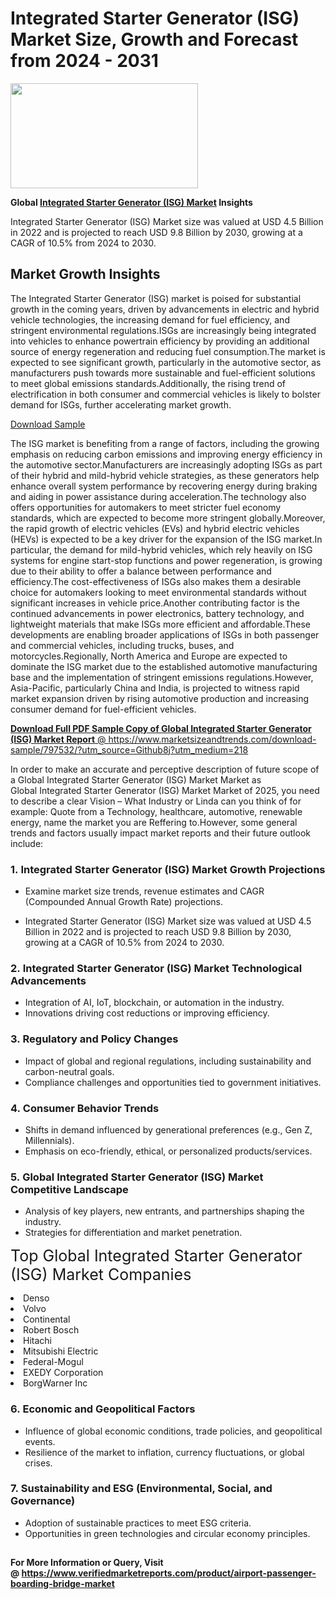 <H1>Integrated Starter Generator (ISG) Market Size, Growth and Forecast from 2024 - 2031</H1><img class="aligncenter size-medium wp-image-584254" src="https://thirdeyenews.in/wp-content/uploads/2024/09/Global-Market-Research-300x168.jpeg" alt="" width="300" height="168" /><p><strong>Global&nbsp;<a href="https://www.marketsizeandtrends.com/download-sample/797532/?utm_source=Github8j?utm_medium=218">Integrated Starter Generator (ISG) Market</a> Insights</strong></p><p>Integrated Starter Generator (ISG) Market size was valued at USD 4.5 Billion in 2022 and is projected to reach USD 9.8 Billion by 2030, growing at a CAGR of 10.5% from 2024 to 2030.</p><p><h2>Market Growth Insights</h2> <p>The Integrated Starter Generator (ISG) market is poised for substantial growth in the coming years, driven by advancements in electric and hybrid vehicle technologies, the increasing demand for fuel efficiency, and stringent environmental regulations.ISGs are increasingly being integrated into vehicles to enhance powertrain efficiency by providing an additional source of energy regeneration and reducing fuel consumption.The market is expected to see significant growth, particularly in the automotive sector, as manufacturers push towards more sustainable and fuel-efficient solutions to meet global emissions standards.Additionally, the rising trend of electrification in both consumer and commercial vehicles is likely to bolster demand for ISGs, further accelerating market growth.</p> <p><a href="#">Download Sample</a></p> <p>The ISG market is benefiting from a range of factors, including the growing emphasis on reducing carbon emissions and improving energy efficiency in the automotive sector.Manufacturers are increasingly adopting ISGs as part of their hybrid and mild-hybrid vehicle strategies, as these generators help enhance overall system performance by recovering energy during braking and aiding in power assistance during acceleration.The technology also offers opportunities for automakers to meet stricter fuel economy standards, which are expected to become more stringent globally.Moreover, the rapid growth of electric vehicles (EVs) and hybrid electric vehicles (HEVs) is expected to be a key driver for the expansion of the ISG market.In particular, the demand for mild-hybrid vehicles, which rely heavily on ISG systems for engine start-stop functions and power regeneration, is growing due to their ability to offer a balance between performance and efficiency.The cost-effectiveness of ISGs also makes them a desirable choice for automakers looking to meet environmental standards without significant increases in vehicle price.Another contributing factor is the continued advancements in power electronics, battery technology, and lightweight materials that make ISGs more efficient and affordable.These developments are enabling broader applications of ISGs in both passenger and commercial vehicles, including trucks, buses, and motorcycles.Regionally, North America and Europe are expected to dominate the ISG market due to the established automotive manufacturing base and the implementation of stringent emissions regulations.However, Asia-Pacific, particularly China and India, is projected to witness rapid market expansion driven by rising automotive production and increasing consumer demand for fuel-efficient vehicles.</p> <p><a href="#"></p><p><span class=""><strong>Download Full PDF Sample Copy of Global Integrated Starter Generator (ISG) Market Report</strong> @ <a href="https://www.marketsizeandtrends.com/download-sample/797532/?utm_source=Github8j?utm_medium=218" target="_blank">https://www.marketsizeandtrends.com/download-sample/797532/?utm_source=Github8j?utm_medium=218</a></span></p><p>In order to make an accurate and perceptive description of future scope of a Global&nbsp;Integrated Starter Generator (ISG) Market Market as Global&nbsp;Integrated Starter Generator (ISG) Market Market of 2025, you need to describe a clear Vision &ndash; What Industry or Linda can you think of for example: Quote from a Technology, healthcare, automotive, renewable energy, name the market you are Reffering to.However, some general trends and factors usually impact market reports and their future outlook include:</p><h3>1.&nbsp;<strong>Integrated Starter Generator (ISG) Market Growth Projections</strong></h3><ul><li>Examine market size trends, revenue estimates and CAGR (Compounded Annual Growth Rate) projections.</li><li><p>Integrated Starter Generator (ISG) Market size was valued at USD 4.5 Billion in 2022 and is projected to reach USD 9.8 Billion by 2030, growing at a CAGR of 10.5% from 2024 to 2030.</p></li></ul><h3>2.&nbsp;<strong>Integrated Starter Generator (ISG) Market Technological Advancements</strong></h3><ul><li>Integration of AI, IoT, blockchain, or automation in the industry.</li><li>Innovations driving cost reductions or improving efficiency.</li></ul><h3>3.&nbsp;<strong>Regulatory and Policy Changes</strong></h3><ul><li>Impact of global and regional regulations, including sustainability and carbon-neutral goals.</li><li>Compliance challenges and opportunities tied to government initiatives.</li></ul><h3>4.&nbsp;<strong>Consumer Behavior Trends</strong></h3><ul><li>Shifts in demand influenced by generational preferences (e.g., Gen Z, Millennials).</li><li>Emphasis on eco-friendly, ethical, or personalized products/services.</li></ul><h3>5.&nbsp;<strong>Global Integrated Starter Generator (ISG) Market Competitive Landscape</strong></h3><ul><li>Analysis of key players, new entrants, and partnerships shaping the industry.</li><li>Strategies for differentiation and market penetration.</li></ul><p data-pm-slice="1 1 []"><span style="color: inherit; font-family: inherit; font-size: 25px;">Top Global Integrated Starter Generator (ISG) Market Companies</span></p><div class="" data-test-id=""><p><li>Denso</li><li> Volvo</li><li> Continental</li><li> Robert Bosch</li><li> Hitachi</li><li> Mitsubishi Electric</li><li> Federal-Mogul</li><li> EXEDY Corporation</li><li> BorgWarner Inc</li></p></div><h3>6.&nbsp;<strong>Economic and Geopolitical Factors</strong></h3><ul><li>Influence of global economic conditions, trade policies, and geopolitical events.</li><li>Resilience of the market to inflation, currency fluctuations, or global crises.</li></ul><h3>7.&nbsp;<strong>Sustainability and ESG (Environmental, Social, and Governance)</strong></h3><ul><li>Adoption of sustainable practices to meet ESG criteria.</li><li>Opportunities in green technologies and circular economy principles.</li></ul><h2><strong style="font-size: 14px;">For More Information or Query, Visit @&nbsp;</strong><a style="background-color: #ffffff; font-size: 14px;" href="https://www.marketsizeandtrends.com/report/integrated-starter-generator-isg-market/" target="_blank">https://www.verifiedmarketreports.com/product/airport-passenger-boarding-bridge-market</a></h2>